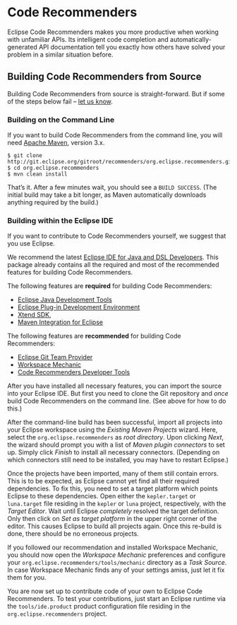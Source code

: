 Code Recommenders
=================

Eclipse Code Recommenders makes you more productive when working with unfamiliar APIs.
Its intelligent code completion and automatically-generated API documentation tell you exactly how others have solved your problem in a similar situation before.

Building Code Recommenders from Source
--------------------------------------

Building Code Recommenders from source is straight-forward.
But if some of the steps below fail – [let us know](https://dev.eclipse.org/mailman/listinfo/recommenders-dev "Developer Mailing List").

### Building on the Command Line

If you want to build Code Recommenders from the command line, you will need [Apache Maven](http://maven.apache.org/download.html), version 3.x.

    $ git clone http://git.eclipse.org/gitroot/recommenders/org.eclipse.recommenders.git
    $ cd org.eclipse.recommenders
    $ mvn clean install

That’s it.
After a few minutes wait, you should see a `BUILD SUCCESS`.
(The initial build may take a bit longer, as Maven automatically downloads anything required by the build.)

### Building within the Eclipse IDE

If you want to contribute to Code Recommenders yourself, we suggest that you use Eclipse.

We recommend the latest [Eclipse IDE for Java and DSL Developers](http://www.eclipse.org/downloads/packages/eclipse-ide-java-and-dsl-developers/keplersr1).
This package already contains all the required and most of the recommended features for building Code Recommenders.

The following features are **required** for building Code Recommenders:

* [Eclipse Java Development Tools](http://www.eclipse.org/jdt/)
* [Eclipse Plug-in Development Environment](http://www.eclipse.org/pde/)
* [Xtend SDK](http://www.eclipse.org/xtend/),
* [Maven Integration for Eclipse](http://www.eclipse.org/m2e/)

The following features are **recommended** for building Code Recommenders:

* [Eclipse Git Team Provider](http://www.eclipse.org/egit/)
* [Workspace Mechanic](https://code.google.com/a/eclipselabs.org/p/workspacemechanic/)
* [Code Recommenders Developer Tools](http://www.eclipse.org/recommenders/)

After you have installed all necessary features, you can import the source into your Eclipse IDE.
But first you need to clone the Git repository and _once_ build Code Recommenders on the command line.
(See above for how to do this.)

After the command-line build has been successful, import all projects into your Eclipse workspace using the _Existing Maven Projects_ wizard.
Here, select the `org.eclipse.recommenders` as _root directory_.
Upon clicking _Next_, the wizard should prompt you with a list of _Maven plugin connectors_ to set up.
Simply click _Finish_ to install all necessary connectors.
(Depending on which connectors still need to be installed, you may have to restart Eclipse.)

Once the projects have been imported, many of them still contain errors.
This is to be expected, as Eclipse cannot yet find all their required dependencies.
To fix this, you need to set a target platform which points Eclipse to these dependencies.
Open either the `kepler.target` or `luna.target` file residing in the `kepler` or `luna` project, respectively, with the _Target Editor_.
Wait until Eclipse _completely_ resolved the target definition.
Only then click on _Set as target platform_ in the upper right corner of the editor.
This causes Eclipse to build all projects again.
Once this re-build is done, there should be no erroneous projects.

If you followed our recommendation and installed Workspace Mechanic, you should now open the _Workspace Mechanic_ preferences and configure your `org.eclipse.recommenders/tools/mechanic` directory as a _Task Source_.
In case Workspace Mechanic finds any of your settings amiss, just let it fix them for you.

You are now set up to contribute code of your own to Eclipse Code Recommenders.
To test your contributions, just start an Eclipse runtime via the `tools/ide.product` product configuration file residing in the `org.eclipse.recommenders` project.

